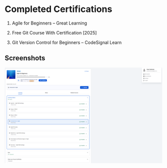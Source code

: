 
# Completed Certifications

1. Agile for Beginners – Great Learning

2. Free Git Course With Certification [2025]

3. Git Version Control for Beginners – CodeSignal Learn






## Screenshots

![App Screenshot](https://github.com/arjunsanthoshwork/5322794_Arjun/blob/main/sdlc/5322794_Arjun_agilecourse.png)

